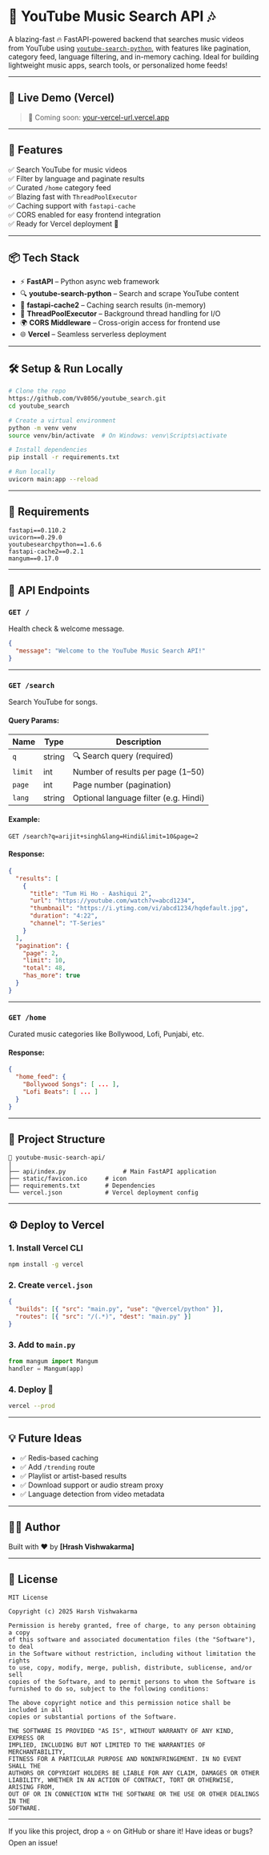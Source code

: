 # 🎵 YouTube Music Search API 🎶

A blazing-fast 🔥 FastAPI-powered backend that searches music videos from YouTube using [`youtube-search-python`](https://github.com/Vv8056/youtube_search.git), with features like pagination, category feed, language filtering, and in-memory caching. Ideal for building lightweight music apps, search tools, or personalized home feeds!

---

## 🚀 Live Demo (Vercel)
> 🔗 Coming soon: [your-vercel-url.vercel.app](https://your-vercel-url.vercel.app)

---

## 🧠 Features

✅ Search YouTube for music videos  
✅ Filter by language and paginate results  
✅ Curated `/home` category feed  
✅ Blazing fast with `ThreadPoolExecutor`  
✅ Caching support with `fastapi-cache`  
✅ CORS enabled for easy frontend integration  
✅ Ready for Vercel deployment 🚀  

---

## 📦 Tech Stack

- ⚡ **FastAPI** – Python async web framework  
- 🔍 **youtube-search-python** – Search and scrape YouTube content  
- 📂 **fastapi-cache2** – Caching search results (in-memory)  
- 🧥 **ThreadPoolExecutor** – Background thread handling for I/O  
- 🌍 **CORS Middleware** – Cross-origin access for frontend use  
- 🌐 **Vercel** – Seamless serverless deployment

---

## 🛠️ Setup & Run Locally

```bash
# Clone the repo
https://github.com/Vv8056/youtube_search.git
cd youtube_search

# Create a virtual environment
python -m venv venv
source venv/bin/activate  # On Windows: venv\Scripts\activate

# Install dependencies
pip install -r requirements.txt

# Run locally
uvicorn main:app --reload
```

---

## 📆 Requirements

```
fastapi==0.110.2
uvicorn==0.29.0
youtubesearchpython==1.6.6
fastapi-cache2==0.2.1
mangum==0.17.0
```

---

## 🔌 API Endpoints

### `GET /`
Health check & welcome message.
```json
{
  "message": "Welcome to the YouTube Music Search API!"
}
```

---

### `GET /search`
Search YouTube for songs.

#### Query Params:
| Name | Type | Description |
|------|------|-------------|
| `q` | string | 🔍 Search query (required) |
| `limit` | int | Number of results per page (1–50) |
| `page` | int | Page number (pagination) |
| `lang` | string | Optional language filter (e.g. Hindi) |

#### Example:
```
GET /search?q=arijit+singh&lang=Hindi&limit=10&page=2
```

#### Response:
```json
{
  "results": [
    {
      "title": "Tum Hi Ho - Aashiqui 2",
      "url": "https://youtube.com/watch?v=abcd1234",
      "thumbnail": "https://i.ytimg.com/vi/abcd1234/hqdefault.jpg",
      "duration": "4:22",
      "channel": "T-Series"
    }
  ],
  "pagination": {
    "page": 2,
    "limit": 10,
    "total": 48,
    "has_more": true
  }
}
```

---

### `GET /home`
Curated music categories like Bollywood, Lofi, Punjabi, etc.

#### Response:
```json
{
  "home_feed": {
    "Bollywood Songs": [ ... ],
    "Lofi Beats": [ ... ]
  }
}
```

---

## 📁 Project Structure
```
📆 youtube-music-search-api/
│
├── api/index.py                # Main FastAPI application
├── static/favicon.ico     # icon
├── requirements.txt       # Dependencies
└── vercel.json            # Vercel deployment config
```

---

## ⚙️ Deploy to Vercel

### 1. Install Vercel CLI
```bash
npm install -g vercel
```

### 2. Create `vercel.json`
```json
{
  "builds": [{ "src": "main.py", "use": "@vercel/python" }],
  "routes": [{ "src": "/(.*)", "dest": "main.py" }]
}
```

### 3. Add to `main.py`
```python
from mangum import Mangum
handler = Mangum(app)
```

### 4. Deploy 🚀
```bash
vercel --prod
```

---

## 💡 Future Ideas

- ✅ Redis-based caching
- ✅ Add `/trending` route
- ✅ Playlist or artist-based results
- ✅ Download support or audio stream proxy
- ✅ Language detection from video metadata

---

## 👨‍💻 Author
Built with ❤️ by **[Hrash Vishwakarma]**

---

## 📄 License

```
MIT License

Copyright (c) 2025 Harsh Vishwakarma

Permission is hereby granted, free of charge, to any person obtaining a copy
of this software and associated documentation files (the "Software"), to deal
in the Software without restriction, including without limitation the rights
to use, copy, modify, merge, publish, distribute, sublicense, and/or sell
copies of the Software, and to permit persons to whom the Software is
furnished to do so, subject to the following conditions:

The above copyright notice and this permission notice shall be included in all
copies or substantial portions of the Software.

THE SOFTWARE IS PROVIDED "AS IS", WITHOUT WARRANTY OF ANY KIND, EXPRESS OR
IMPLIED, INCLUDING BUT NOT LIMITED TO THE WARRANTIES OF MERCHANTABILITY,
FITNESS FOR A PARTICULAR PURPOSE AND NONINFRINGEMENT. IN NO EVENT SHALL THE
AUTHORS OR COPYRIGHT HOLDERS BE LIABLE FOR ANY CLAIM, DAMAGES OR OTHER
LIABILITY, WHETHER IN AN ACTION OF CONTRACT, TORT OR OTHERWISE, ARISING FROM,
OUT OF OR IN CONNECTION WITH THE SOFTWARE OR THE USE OR OTHER DEALINGS IN THE
SOFTWARE.
```

---

If you like this project, drop a ⭐ on GitHub or share it!
Have ideas or bugs? Open an issue!

